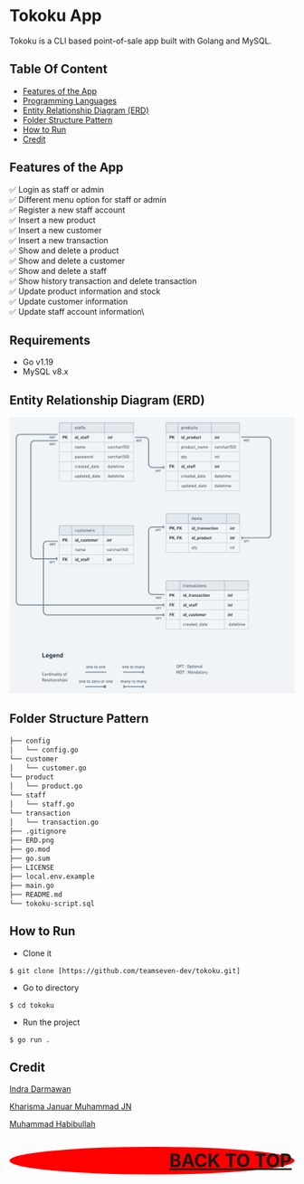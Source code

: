 # Tokoku App

Tokoku is a CLI based point-of-sale app built with Golang and MySQL.

## Table Of Content

- [Features of the App](#features-of-the-app)
- [Programming Languages](#programming-languages)
- [Entity Relationship Diagram (ERD)](#entity-relationship-diagram-erd)
- [Folder Structure Pattern](#folder-structure-pattern)
- [How to Run](#how-to-run)
- [Credit](#credit)

## Features of the App
:white_check_mark: Login as staff or admin\
:white_check_mark: Different menu option for staff or admin\
:white_check_mark: Register a new staff account\
:white_check_mark: Insert a new product\
:white_check_mark: Insert a new customer\
:white_check_mark: Insert a new transaction\
:white_check_mark: Show and delete a product\
:white_check_mark: Show and delete a customer\
:white_check_mark: Show and delete a staff\
:white_check_mark: Show history transaction and delete transaction\
:white_check_mark: Update product information and stock\
:white_check_mark: Update customer information\
:white_check_mark: Update staff account information\

## Requirements
- Go v1.19
- MySQL v8.x

## Entity Relationship Diagram (ERD)
![run](./ERD.png)

## Folder Structure Pattern
```
├── config
│   └── config.go
└── customer
│   └── customer.go
└── product
│   └── product.go
└── staff
│   └── staff.go
└── transaction
│   └── transaction.go
├── .gitignore
├── ERD.png
├── go.mod
├── go.sum
├── LICENSE
├── local.env.example
├── main.go
├── README.md
└── tokoku-script.sql
```

## How to Run

- Clone it

```
$ git clone [https://github.com/teamseven-dev/tokoku.git]
```

- Go to directory

```
$ cd tokoku
```

- Run the project

```
$ go run .
```

## Credit
[Indra Darmawan](https://github.com/e1more)

[Kharisma Januar Muhammad JN](https://github.com/kharismajanuar)

[Muhammad Habibullah](https://github.com/hebobibun)



<p align="right" style="padding: 5px; border-radius: 100%; background-color: red; font-size: 2rem;">
  <b><a href="#tokoku-app">BACK TO TOP</a></b>
</p>
